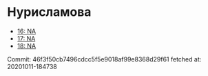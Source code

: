 # Нурисламова
- [16: NA](16.md)
- [17: NA](17.md)
- [18: NA](18.md)

Commit: 46f3f50cb7496cdcc5f5e9018af99e8368d29f61
 fetched at: 20201011-184738
